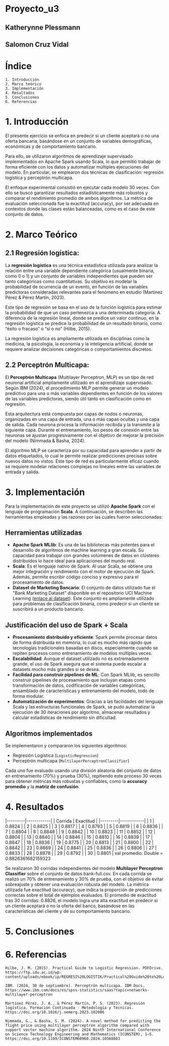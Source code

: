 # Proyecto_u3
## Katherynne Plessmann
## Salomon Cruz Vidal

# Índice
    1. Introducción
    2. Marco teórico
    3. Implementación
    4. Resultados
    5. Conclusiones
    6. Referencias

# 1. Introducción
El presente ejercicio se enfoca en predecir si un cliente aceptará o no una oferta bancaria, basándose en un conjunto de variables demográficas, económicas y de comportamiento bancario.

Para ello, se utilizaron algoritmos de aprendizaje supervisado implementados en Apache Spark usando Scala, lo que permitió trabajar de forma eficiente con los datos y automatizar múltiples ejecuciones del modelo. En particular, se emplearon dos técnicas de clasificación: regresión logística y perceptrón multicapa.

El enfoque experimental consistió en ejecutar cada modelo 30 veces. Con ello se buscó garantizar resultados estadísticamente más robustos y comparar el rendimiento promedio de ambos algoritmos. La métrica de evaluación seleccionada fue la exactitud (accuracy), por ser adecuada en contextos donde las clases están balanceadas, como es el caso de este conjunto de datos.

# 2. Marco Teórico
## 2.1 Regresión logística:
La **regresión logística** es una técnica estadística utilizada para analizar la relación entre una variable dependiente categórica (usualmente binaria, como 0 o 1) y un conjunto de variables independientes que pueden ser tanto categóricas como cuantitativas. Su objetivo es modelar la probabilidad de ocurrencia de un evento, en función de las variables predictoras consideradas relevantes para el fenómeno en estudio (Martínez Pérez & Pérez Martín, 2023).

Este tipo de regresión se basa en el uso de la función logística para estimar la probabilidad de que un caso pertenezca a una determinada categoría. A diferencia de la regresión lineal, donde se predice un valor continuo, en la regresión logística se predice la probabilidad de un resultado binario, como “éxito o fracaso” o “sí o no” (Hilbe, 2015).

La regresión logística es ampliamente utilizada en disciplinas como la medicina, la psicología, la economía y la inteligencia artificial, donde se requiere analizar decisiones categóricas o comportamientos discretos.

## 2.2 Perceptrón Multicapa:
El **Perceptrón Multicapa** (Multilayer Perceptron, MLP) es un tipo de red neuronal artificial ampliamente utilizado en el aprendizaje supervisado. Según IBM (2024), el procedimiento MLP permite generar un modelo predictivo para una o más variables dependientes en función de los valores de las variables predictoras, siendo útil tanto en clasificación como en regresión.

Esta arquitectura está compuesta por capas de nodos o neuronas, organizadas en una capa de entrada, una o más capas ocultas y una capa de salida. Cada neurona procesa la información recibida y la transmite a la siguiente capa. Durante el entrenamiento, los pesos de conexión entre las neuronas se ajustan progresivamente con el objetivo de mejorar la precisión del modelo (Nimmada & Basha, 2024).

El algoritmo MLP se caracteriza por su capacidad para aprender a partir de datos etiquetados, lo cual le permite realizar predicciones precisas sobre nuevos datos no vistos. Este tipo de red es particularmente eficaz cuando se requiere modelar relaciones complejas no lineales entre las variables de entrada y salida.

# 3. Implementación
Para la implementación de este proyecto se utilizó **Apache Spark** con el lenguaje de programación **Scala**. A continuación, se describen las herramientas empleadas y las razones por las cuales fueron seleccionadas:

## Herramientas utilizadas

- **Apache Spark MLlib**: Es una de las bibliotecas más potentes para el desarrollo de algoritmos de machine learning a gran escala. Su capacidad para trabajar con grandes volúmenes de datos en clústeres distribuidos lo hace ideal para aplicaciones del mundo real.
- **Scala**: Es el lenguaje nativo de Spark. Al usar Scala, se obtiene una mejor integración y rendimiento con el motor de ejecución de Spark. Además, permite escribir código conciso y expresivo para el procesamiento de datos.
- **Dataset de Marketing Bancario**: El conjunto de datos utilizado fue el "Bank Marketing Dataset" disponible en el repositorio UCI Machine Learning ([enlace al dataset](https://archive.ics.uci.edu/ml/datasets/Bank+Marketing)). Este conjunto es ampliamente utilizado para problemas de clasificación binaria, como predecir si un cliente se suscribirá a un producto bancario.

## Justificación del uso de Spark + Scala
- **Procesamiento distribuido y eficiente**: Spark permite procesar datos de forma distribuida en memoria, lo cual es mucho más rápido que tecnologías tradicionales basadas en disco, especialmente cuando se repiten procesos como entrenamiento de modelos múltiples veces.
- **Escalabilidad**: Aunque el dataset utilizado no es extremadamente grande, el uso de Spark asegura que el sistema puede escalar a datasets mucho más grandes si se desea.
- **Facilidad para construir pipelines de ML**: Con Spark MLlib, es sencillo construir pipelines de procesamiento que incluyan etapas como transformación de datos, codificación de variables categóricas, ensamblado de características y entrenamiento del modelo, todo de forma modular.
- **Automatización de experimentos**: Gracias a las facilidades del lenguaje Scala y las estructuras funcionales de Spark, se pudo automatizar la ejecución de 30 iteraciones por algoritmo, almacenar resultados y calcular estadísticas de rendimiento sin dificultad.

## Algoritmos implementados
Se implementaron y compararon los siguientes algoritmos:

- Regresión Logística (`LogisticRegression`)
- Perceptrón multicapa (`MultilayerPerceptronClassifier`)

Cada uno fue evaluado usando una división aleatoria del conjunto de datos en entrenamiento (70%) y prueba (30%), repitiendo este proceso 30 veces para obtener métricas más robustas y confiables, como la **accuracy promedio** y la **matriz de confusión**.

# 4. Resultados
|---------|------------|
| Corrida | Exactitud  |
|---------|------------|
|       1 | 0.8824     |
|       2 | 0.8825     |
|       3 | 0.8817     |
|       4 | 0.8793     |
|       5 | 0.8819     |
|       6 | 0.8836     |
|       7 | 0.8804     |
|       8 | 0.8848     |
|       9 | 0.8842     |
|      10 | 0.8823     |
|      11 | 0.8852     |
|      12 | 0.8804     |
|      13 | 0.8840     |
|      14 | 0.8846     |
|      15 | 0.8810     |
|      16 | 0.8839     |
|      17 | 0.8847     |
|      18 | 0.8836     |
|      19 | 0.8775     |
|      20 | 0.8813     |
|      21 | 0.8800     |
|      22 | 0.8842     |
|      23 | 0.8869     |
|      24 | 0.8841     |
|      25 | 0.8836     |
|      26 | 0.8806     |
|      27 | 0.8833     |
|      28 | 0.8878     |
|      29 | 0.8792     |
|      30 | 0.8801     |
val promedio: Double = 0.8826361682159323

Se realizaron 30 corridas independientes del modelo **Multilayer Perceptron Classifier** sobre el conjunto de datos bank-full.csv. En cada corrida se realizó un 70% de entrenamiento y 30% de prueba, con el objetivo de evitar sobreajuste y obtener una evaluación robusta del modelo. La métrica utilizada fue exactitud (accuracy), que indica la proporción de predicciones correctas sobre el total de ejemplos evaluados. El promedio de exactitud tras 30 corridas: 0.8826, el modelo logra una alta exactitud en predecir si un cliente aceptará o no la oferta del banco, basándose en las características del cliente y de su comportamiento bancario.
# 5. Conclusiones

# 6. Referencias
```
Hilbe, J. M. (2015). Practical Guide to Logistic Regression. PDFDrive. https://ftp.idu.ac.id/wp-content/uploads/ebook/ip/REGRESI%20LOGISTIK/Practical%20Guide%20to%20Logistic%20Regression%20(%20PDFDrive%20).pdf

IBM. (2024, 30 de septiembre). Perceptrón multicapa. IBM Docs. https://www.ibm.com/docs/es/spss-statistics/saas?topic=networks-multilayer-perceptron

Martínez Pérez, J. A., & Pérez Martín, P. S. (2023). Regresión logística. Formación Continuada - Metodología y Técnicas. https://doi.org/10.1016/j.semerg.2023.102086

Nimmada, G., & Basha, S. M. (2024). A novel method for predicting the flight price using multilayer perceptron algorithm compared with support vector machine algorithm. 2024 Ninth International Conference on Science Technology Engineering and Mathematics (ICONSTEM), 1–5. https://doi.org/10.1109/ICONSTEM60960.2024.10568803

```
